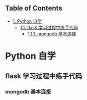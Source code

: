 <div id="table-of-contents">
<h2>Table of Contents</h2>
<div id="text-table-of-contents">
<ul>
<li><a href="#orgheadline3">1. Python 自学</a>
<ul>
<li><a href="#orgheadline2">1.1. flask 学习过程中练手代码</a>
<ul>
<li><a href="#orgheadline1">1.1.1. mongodb 基本连接</a></li>
</ul>
</li>
</ul>
</li>
</ul>
</div>
</div>

# Python 自学<a id="orgheadline3"></a>

## flask 学习过程中练手代码<a id="orgheadline2"></a>

### mongodb 基本连接<a id="orgheadline1"></a>
